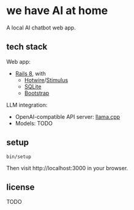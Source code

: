 # we have AI at home

A local AI chatbot web app.

## tech stack

Web app:

- [Rails 8](https://rubyonrails.org), with
  - [Hotwire](https://hotwired.dev)/[Stimulus](https://stimulus.hotwired.dev)
  - [SQLite](https://sqlite.org/index.html)
  - [Bootstrap](https://getbootstrap.com/docs/5.3)

LLM integration:

- OpenAI-compatible API server: [llama.cpp](https://github.com/ggml-org/llama.cpp)
- Models: TODO

## setup

```
bin/setup
```

Then visit http://localhost:3000 in your browser.

## license

TODO
